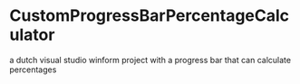 # CustomProgressBarPercentageCalculator
a dutch visual studio winform project with a progress bar that can calculate percentages
